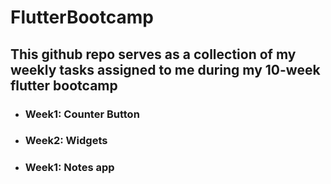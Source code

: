 # FlutterBootcamp
## This github repo serves as a collection of my weekly tasks assigned to me during my 10-week flutter bootcamp

- ### Week1: Counter Button
- ### Week2: Widgets
- ### Week1: Notes app

